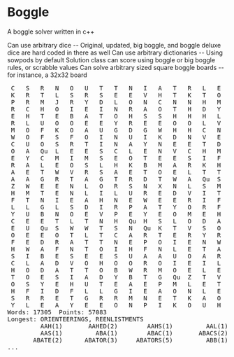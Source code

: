 # Boggle
A boggle solver written in c++

Can use arbitrary dice -- Original, updated, big boggle, and boggle deluxe dice are hard coded in there as well
Can use arbitrary dictionaries -- Using sowpods by default
Solution class can score using boggle or big boggle rules, or scrabble values
Can solve arbitrary sized square boggle boards -- for instance, a 32x32 board 

<pre>
 C   S   R   N   O   U   T   T   N   I   A   T   R   L   E   G   R   K   I   T   E   Y   H   T   X   A   R   W   D   N   M   N
 K   R   T   L   S   R   S   E   E   V   H   T   K   T   O   I   H   E   S   D   S   T   A   W   I   E   N   P   S   F   R   F
 P   R   M   J   R   Y   D   L   O   N   C   N   N   H   M   J   E   T   L   A   N   E   A   G   V   R   V   O   I   J   E   C
 R   C   H   O   I   E   I   N   R   A   O   T   H   D   Y   U   N   Y   O   E   T   I   H   G   T   Y   E   I   N   H   T   I
 E   H   T   E   B   A   T   O   H   S   S   H   H   H   L   I   S   A   T   M   S   X   A   N   L   L   D   R   E   D   E   F
 R   L   U   O   O   E   E   Y   R   E   E   O   O   L   V   E   H   Qu  E   O   L   G   L   A   V   H   O   A   F   I   E   W
 M   O   F   K   O   A   U   G   D   G   W   H   H   C   N   L   S   T   I   E   N   N   U   P   Qu  R   R   U   T   E   N   L
 W   O   F   S   F   O   I   N   U   I   K   D   N   V   E   N   E   C   A   T   A   I   H   M   G   H   O   W   N   E   N   E
 C   U   O   S   R   T   I   N   A   Y   N   E   E   T   D   J   S   Y   Z   H   I   Z   R   E   I   F   D   D   N   A   N   W
 O   A   Qu  L   E   E   S   C   L   E   N   V   C   H   M   L   E   S   A   R   R   Y   R   E   R   E   E   U   R   S   E   N
 E   Y   C   M   I   M   S   E   O   T   E   E   S   I   F   L   G   S   N   R   E   A   R   T   S   S   C   E   A   T   A   O
 R   A   L   E   O   S   L   H   K   B   M   A   R   K   H   G   O   B   A   N   C   E   N   C   E   H   T   L   S   O   O   D
 A   E   T   W   V   R   S   A   E   T   O   E   L   T   T   U   R   N   S   T   F   E   R   O   W   E   D   O   H   K   T   S
 A   A   G   R   T   A   G   T   R   D   T   W   A   Qu  S   T   L   L   W   L   O   L   I   K   L   O   T   D   N   E   U   T
 Z   W   E   E   N   L   O   R   S   N   X   N   L   S   M   E   S   T   T   D   R   A   I   T   D   I   T   I   H   I   N   E
 H   M   T   E   N   L   I   L   U   R   E   D   V   I   T   W   N   Z   E   H   C   T   B   C   I   G   W   P   L   O   A   I
 F   T   N   I   E   A   H   N   E   W   E   E   R   I   F   J   T   R   O   W   N   O   O   D   O   G   I   B   S   M   W   Z
 L   L   G   L   S   D   I   R   P   A   T   Y   O   R   F   S   H   E   N   Y   H   O   A   S   E   O   E   E   A   O   R   N
 Y   U   B   N   O   E   V   P   E   Y   E   O   M   E   H   A   X   P   E   J   O   R   T   Y   S   E   E   R   R   I   H   A
 C   E   E   T   L   T   N   H   Qu  H   S   L   O   D   A   T   E   U   E   C   A   O   S   T   T   T   D   L   N   T   E   E
 E   U   Qu  S   W   W   T   S   N   Qu  K   T   V   S   O   B   N   I   I   E   D   D   K   O   E   E   O   N   T   Z   I   E
 O   E   E   O   T   L   T   C   A   R   T   E   R   Y   R   N   A   N   J   G   O   E   J   H   S   R   M   R   D   W   J   M
 F   E   D   R   A   T   T   N   E   P   O   I   E   N   W   N   C   Y   T   A   N   I   Y   B   H   S   E   N   T   E   V   B
 H   W   A   F   N   T   O   I   H   F   N   L   E   T   A   M   T   X   P   A   I   U   Y   E   D   Qu  Qu  T   A   P   A   E
 S   I   B   E   S   E   E   S   U   A   A   U   O   A   R   Y   E   E   U   R   U   M   I   X   O   A   A   I   Qu  S   H   A
 C   L   A   D   V   O   H   O   O   R   O   I   E   I   L   S   O   Y   E   O   M   R   I   N   T   Y   N   J   M   F   H   O
 H   O   D   A   T   T   O   B   W   R   M   O   E   L   E   G   O   O   Y   E   R   I   O   A   I   U   K   K   I   X   A   I
 T   O   E   S   I   A   D   Y   B   T   G   Qu  Z   T   V   S   Y   E   S   D   A   S   S   U   I   A   W   L   S   L   T   T
 O   S   Y   E   H   U   T   E   A   E   P   M   L   E   T   S   T   S   T   I   A   O   A   L   X   E   B   M   E   T   A   A
 H   F   I   D   F   L   L   G   I   E   A   O   N   L   E   P   B   D   E   O   O   G   N   O   S   B   A   Z   E   W   O   Y
 S   R   R   E   T   G   R   R   M   N   E   T   K   A   O   G   G   R   S   I   O   G   O   A   T   G   C   W   O   O   S   R
 Y   L   E   A   Y   E   E   O   N   P   I   K   O   U   H   W   X   E   A   O   G   H   R   N   T   S   R   P   E   T   H   H
Words: 17305  Points: 57083
Longest: ORIENTEERINGS, REENLISTMENTS
         AAH(1)       AAHED(2)        AAHS(1)         AAL(1)        AALS(1)
         AAS(1)         ABA(1)        ABAC(1)       ABACS(2)        ABAS(1)
       ABATE(2)      ABATOR(3)     ABATORS(5)         ABB(1)        ABBA(1)
...
</pre>
